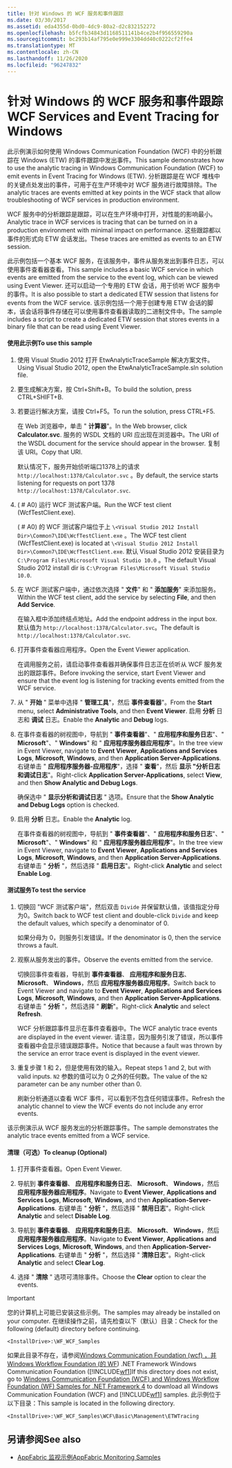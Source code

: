 ```yaml
---
title: 针对 Windows 的 WCF 服务和事件跟踪
ms.date: 03/30/2017
ms.assetid: eda4355d-0bd0-4dc9-80a2-d2c832152272
ms.openlocfilehash: b5fcfb34843d1168511141b4ce2b4f956559290a
ms.sourcegitcommit: bc293b14af795e0e999e3304dd40c0222cf2ffe4
ms.translationtype: MT
ms.contentlocale: zh-CN
ms.lasthandoff: 11/26/2020
ms.locfileid: "96247832"
---
```

# <a name="wcf-services-and-event-tracing-for-windows"></a><span data-ttu-id="589fc-102">针对 Windows 的 WCF 服务和事件跟踪</span><span class="sxs-lookup"><span data-stu-id="589fc-102">WCF Services and Event Tracing for Windows</span></span>

<span data-ttu-id="589fc-103">此示例演示如何使用 Windows Communication Foundation (WCF) 中的分析跟踪在 Windows (ETW) 的事件跟踪中发出事件。</span><span class="sxs-lookup"><span data-stu-id="589fc-103">This sample demonstrates how to use the analytic tracing in Windows Communication Foundation (WCF) to emit events in Event Tracing for Windows (ETW).</span></span> <span data-ttu-id="589fc-104">分析跟踪是在 WCF 堆栈中的关键点处发出的事件，可用于在生产环境中对 WCF 服务进行故障排除。</span><span class="sxs-lookup"><span data-stu-id="589fc-104">The analytic traces are events emitted at key points in the WCF stack that allow troubleshooting of WCF services in production environment.</span></span>

 <span data-ttu-id="589fc-105">WCF 服务中的分析跟踪是跟踪，可以在生产环境中打开，对性能的影响最小。</span><span class="sxs-lookup"><span data-stu-id="589fc-105">Analytic trace in WCF services is tracing that can be turned on in a production environment with minimal impact on performance.</span></span> <span data-ttu-id="589fc-106">这些跟踪都以事件的形式向 ETW 会话发出。</span><span class="sxs-lookup"><span data-stu-id="589fc-106">These traces are emitted as events to an ETW session.</span></span>

 <span data-ttu-id="589fc-107">此示例包括一个基本 WCF 服务，在该服务中，事件从服务发出到事件日志，可以使用事件查看器查看。</span><span class="sxs-lookup"><span data-stu-id="589fc-107">This sample includes a basic WCF service in which events are emitted from the service to the event log, which can be viewed using Event Viewer.</span></span> <span data-ttu-id="589fc-108">还可以启动一个专用的 ETW 会话，用于侦听 WCF 服务中的事件。</span><span class="sxs-lookup"><span data-stu-id="589fc-108">It is also possible to start a dedicated ETW session that listens for events from the WCF service.</span></span> <span data-ttu-id="589fc-109">该示例包括一个用于创建专用 ETW 会话的脚本，该会话将事件存储在可以使用事件查看器读取的二进制文件中。</span><span class="sxs-lookup"><span data-stu-id="589fc-109">The sample includes a script to create a dedicated ETW session that stores events in a binary file that can be read using Event Viewer.</span></span>

#### <a name="to-use-this-sample"></a><span data-ttu-id="589fc-110">使用此示例</span><span class="sxs-lookup"><span data-stu-id="589fc-110">To use this sample</span></span>

1. <span data-ttu-id="589fc-111">使用 Visual Studio 2012 打开 EtwAnalyticTraceSample 解决方案文件。</span><span class="sxs-lookup"><span data-stu-id="589fc-111">Using Visual Studio 2012, open the EtwAnalyticTraceSample.sln solution file.</span></span>

2. <span data-ttu-id="589fc-112">要生成解决方案，按 Ctrl+Shift+B。</span><span class="sxs-lookup"><span data-stu-id="589fc-112">To build the solution, press CTRL+SHIFT+B.</span></span>

3. <span data-ttu-id="589fc-113">若要运行解决方案，请按 Ctrl+F5。</span><span class="sxs-lookup"><span data-stu-id="589fc-113">To run the solution, press CTRL+F5.</span></span>

     <span data-ttu-id="589fc-114">在 Web 浏览器中，单击 " **计算器**"。</span><span class="sxs-lookup"><span data-stu-id="589fc-114">In the Web browser, click **Calculator.svc**.</span></span> <span data-ttu-id="589fc-115">服务的 WSDL 文档的 URI 应出现在浏览器中。</span><span class="sxs-lookup"><span data-stu-id="589fc-115">The URI of the WSDL document for the service should appear in the browser.</span></span> <span data-ttu-id="589fc-116">复制该 URI。</span><span class="sxs-lookup"><span data-stu-id="589fc-116">Copy that URI.</span></span>

     <span data-ttu-id="589fc-117">默认情况下，服务开始侦听端口1378上的请求 `http://localhost:1378/Calculator.svc` 。</span><span class="sxs-lookup"><span data-stu-id="589fc-117">By default, the service starts listening for requests on port 1378 `http://localhost:1378/Calculator.svc`.</span></span>

4. <span data-ttu-id="589fc-118"> ( # A0) 运行 WCF 测试客户端。</span><span class="sxs-lookup"><span data-stu-id="589fc-118">Run the WCF test client (WcfTestClient.exe).</span></span>

     <span data-ttu-id="589fc-119"> ( # A0) 的 WCF 测试客户端位于上 `\<Visual Studio 2012 Install Dir>\Common7\IDE\WcfTestClient.exe` 。</span><span class="sxs-lookup"><span data-stu-id="589fc-119">The WCF test client (WcfTestClient.exe) is located at `\<Visual Studio 2012 Install Dir>\Common7\IDE\WcfTestClient.exe`.</span></span>  <span data-ttu-id="589fc-120">默认 Visual Studio 2012 安装目录为 `C:\Program Files\Microsoft Visual Studio 10.0` 。</span><span class="sxs-lookup"><span data-stu-id="589fc-120">The default Visual Studio 2012 install dir is `C:\Program Files\Microsoft Visual Studio 10.0`.</span></span>

5. <span data-ttu-id="589fc-121">在 WCF 测试客户端中，通过依次选择 " **文件**" 和 " **添加服务**" 来添加服务。</span><span class="sxs-lookup"><span data-stu-id="589fc-121">Within the WCF test client, add the service by selecting **File**, and then **Add Service**.</span></span>

     <span data-ttu-id="589fc-122">在输入框中添加终结点地址。</span><span class="sxs-lookup"><span data-stu-id="589fc-122">Add the endpoint address in the input box.</span></span> <span data-ttu-id="589fc-123">默认值为 `http://localhost:1378/Calculator.svc`。</span><span class="sxs-lookup"><span data-stu-id="589fc-123">The default is `http://localhost:1378/Calculator.svc`.</span></span>

6. <span data-ttu-id="589fc-124">打开事件查看器应用程序。</span><span class="sxs-lookup"><span data-stu-id="589fc-124">Open the Event Viewer application.</span></span>

     <span data-ttu-id="589fc-125">在调用服务之前，请启动事件查看器并确保事件日志正在侦听从 WCF 服务发出的跟踪事件。</span><span class="sxs-lookup"><span data-stu-id="589fc-125">Before invoking the service, start Event Viewer and ensure that the event log is listening for tracking events emitted from the WCF service.</span></span>

7. <span data-ttu-id="589fc-126">从 " **开始** " 菜单中选择 " **管理工具**"，然后 **事件查看器**"。</span><span class="sxs-lookup"><span data-stu-id="589fc-126">From the **Start** menu, select **Administrative Tools**, and then **Event Viewer**.</span></span>  <span data-ttu-id="589fc-127">启用 **分析** 日志和 **调试** 日志。</span><span class="sxs-lookup"><span data-stu-id="589fc-127">Enable the **Analytic** and **Debug** logs.</span></span>

8. <span data-ttu-id="589fc-128">在事件查看器的树视图中，导航到 " **事件查看器**"、" **应用程序和服务日志**"、" **Microsoft**"、" **Windows**" 和 " **应用程序服务器应用程序**"。</span><span class="sxs-lookup"><span data-stu-id="589fc-128">In the tree view in Event Viewer, navigate to **Event Viewer**, **Applications and Services Logs**, **Microsoft**, **Windows**, and then **Application Server-Applications**.</span></span> <span data-ttu-id="589fc-129">右键单击 " **应用程序服务器-应用程序**"，选择 " **查看**"，然后 **显示 "分析日志和调试日志**"。</span><span class="sxs-lookup"><span data-stu-id="589fc-129">Right-click **Application Server-Applications**, select **View**, and then **Show Analytic and Debug Logs**.</span></span>

     <span data-ttu-id="589fc-130">确保选中 " **显示分析和调试日志** " 选项。</span><span class="sxs-lookup"><span data-stu-id="589fc-130">Ensure that the **Show Analytic and Debug Logs** option is checked.</span></span>

9. <span data-ttu-id="589fc-131">启用 **分析** 日志。</span><span class="sxs-lookup"><span data-stu-id="589fc-131">Enable the **Analytic** log.</span></span>

     <span data-ttu-id="589fc-132">在事件查看器的树视图中，导航到 " **事件查看器**"、" **应用程序和服务日志**"、" **Microsoft**"、" **Windows**" 和 " **应用程序服务器应用程序**"。</span><span class="sxs-lookup"><span data-stu-id="589fc-132">In the tree view in Event Viewer, navigate to **Event Viewer**, **Applications and Services Logs**, **Microsoft**, **Windows**, and then **Application Server-Applications**.</span></span> <span data-ttu-id="589fc-133">右键单击 " **分析** "，然后选择 " **启用日志**"。</span><span class="sxs-lookup"><span data-stu-id="589fc-133">Right-click **Analytic** and select **Enable Log**.</span></span>

#### <a name="to-test-the-service"></a><span data-ttu-id="589fc-134">测试服务</span><span class="sxs-lookup"><span data-stu-id="589fc-134">To test the service</span></span>

1. <span data-ttu-id="589fc-135">切换回 "WCF 测试客户端"，然后双击 `Divide` 并保留默认值，该值指定分母为0。</span><span class="sxs-lookup"><span data-stu-id="589fc-135">Switch back to WCF test client and double-click `Divide` and keep the default values, which specify a denominator of 0.</span></span>

     <span data-ttu-id="589fc-136">如果分母为 0，则服务引发错误。</span><span class="sxs-lookup"><span data-stu-id="589fc-136">If the denominator is 0, then the service throws a fault.</span></span>

2. <span data-ttu-id="589fc-137">观察从服务发出的事件。</span><span class="sxs-lookup"><span data-stu-id="589fc-137">Observe the events emitted from the service.</span></span>

     <span data-ttu-id="589fc-138">切换回事件查看器，导航到 **事件查看器**、 **应用程序和服务日志**、 **Microsoft**、 **Windows**，然后 **应用程序服务器应用程序**。</span><span class="sxs-lookup"><span data-stu-id="589fc-138">Switch back to Event Viewer and navigate to **Event Viewer**, **Applications and Services Logs**, **Microsoft**, **Windows**, and then **Application Server-Applications**.</span></span> <span data-ttu-id="589fc-139">右键单击 " **分析** "，然后选择 " **刷新**"。</span><span class="sxs-lookup"><span data-stu-id="589fc-139">Right-click **Analytic** and select **Refresh**.</span></span>

     <span data-ttu-id="589fc-140">WCF 分析跟踪事件显示在事件查看器中。</span><span class="sxs-lookup"><span data-stu-id="589fc-140">The WCF analytic trace events are displayed in the event viewer.</span></span> <span data-ttu-id="589fc-141">请注意，因为服务引发了错误，所以事件查看器中会显示错误跟踪事件。</span><span class="sxs-lookup"><span data-stu-id="589fc-141">Notice that because a fault was thrown by the service an error trace event is displayed in the event viewer.</span></span>

3. <span data-ttu-id="589fc-142">重复步骤 1 和 2，但是使用有效的输入。</span><span class="sxs-lookup"><span data-stu-id="589fc-142">Repeat steps 1 and 2, but with valid inputs.</span></span> <span data-ttu-id="589fc-143">`N2` 参数的值可以为 0 之外的任何数。</span><span class="sxs-lookup"><span data-stu-id="589fc-143">The value of the `N2` parameter can be any number other than 0.</span></span>

     <span data-ttu-id="589fc-144">刷新分析通道以查看 WCF 事件，可以看到不包含任何错误事件。</span><span class="sxs-lookup"><span data-stu-id="589fc-144">Refresh the analytic channel to view the WCF events do not include any error events.</span></span>

 <span data-ttu-id="589fc-145">该示例演示从 WCF 服务发出的分析跟踪事件。</span><span class="sxs-lookup"><span data-stu-id="589fc-145">The sample demonstrates the analytic trace events emitted from a WCF service.</span></span>

#### <a name="to-cleanup-optional"></a><span data-ttu-id="589fc-146">清理（可选）</span><span class="sxs-lookup"><span data-stu-id="589fc-146">To cleanup (Optional)</span></span>

1. <span data-ttu-id="589fc-147">打开事件查看器。</span><span class="sxs-lookup"><span data-stu-id="589fc-147">Open Event Viewer.</span></span>

2. <span data-ttu-id="589fc-148">导航到 **事件查看器**、 **应用程序和服务日志**、 **Microsoft**、 **Windows**，然后 **应用程序服务器应用程序**。</span><span class="sxs-lookup"><span data-stu-id="589fc-148">Navigate to **Event Viewer**, **Applications and Services Logs**, **Microsoft**, **Windows**, and then **Application-Server-Applications**.</span></span> <span data-ttu-id="589fc-149">右键单击 " **分析** "，然后选择 " **禁用日志**"。</span><span class="sxs-lookup"><span data-stu-id="589fc-149">Right-click **Analytic** and select **Disable Log**.</span></span>

3. <span data-ttu-id="589fc-150">导航到 **事件查看器**、 **应用程序和服务日志**、 **Microsoft**、 **Windows**，然后 **应用程序服务器应用程序**。</span><span class="sxs-lookup"><span data-stu-id="589fc-150">Navigate to **Event Viewer**, **Applications and Services Logs**, **Microsoft**, **Windows**, and then **Application-Server-Applications**.</span></span> <span data-ttu-id="589fc-151">右键单击 " **分析** "，然后选择 " **清除日志**"。</span><span class="sxs-lookup"><span data-stu-id="589fc-151">Right-click **Analytic** and select **Clear Log**.</span></span>

4. <span data-ttu-id="589fc-152">选择 " **清除** " 选项可清除事件。</span><span class="sxs-lookup"><span data-stu-id="589fc-152">Choose the **Clear** option to clear the events.</span></span>

> [!IMPORTANT]
> <span data-ttu-id="589fc-153">您的计算机上可能已安装这些示例。</span><span class="sxs-lookup"><span data-stu-id="589fc-153">The samples may already be installed on your computer.</span></span> <span data-ttu-id="589fc-154">在继续操作之前，请先检查以下（默认）目录：</span><span class="sxs-lookup"><span data-stu-id="589fc-154">Check for the following (default) directory before continuing.</span></span>  
>
> `<InstallDrive>:\WF_WCF_Samples`  
>
> <span data-ttu-id="589fc-155">如果此目录不存在，请参阅[Windows Communication Foundation (wcf) ，并 Windows Workflow Foundation (的 WF](https://www.microsoft.com/download/details.aspx?id=21459)) .NET Framework Windows Communication Foundation ([!INCLUDE[wf1](../../../../includes/wf1-md.md)]</span><span class="sxs-lookup"><span data-stu-id="589fc-155">If this directory does not exist, go to [Windows Communication Foundation (WCF) and Windows Workflow Foundation (WF) Samples for .NET Framework 4](https://www.microsoft.com/download/details.aspx?id=21459) to download all Windows Communication Foundation (WCF) and [!INCLUDE[wf1](../../../../includes/wf1-md.md)] samples.</span></span> <span data-ttu-id="589fc-156">此示例位于以下目录：</span><span class="sxs-lookup"><span data-stu-id="589fc-156">This sample is located in the following directory.</span></span>  
>
> `<InstallDrive>:\WF_WCF_Samples\WCF\Basic\Management\ETWTracing`  
  
## <a name="see-also"></a><span data-ttu-id="589fc-157">另请参阅</span><span class="sxs-lookup"><span data-stu-id="589fc-157">See also</span></span>

- <span data-ttu-id="589fc-158">[AppFabric 监视示例](/previous-versions/appfabric/ff383407(v=azure.10))</span><span class="sxs-lookup"><span data-stu-id="589fc-158">[AppFabric Monitoring Samples](/previous-versions/appfabric/ff383407(v=azure.10))</span></span>
